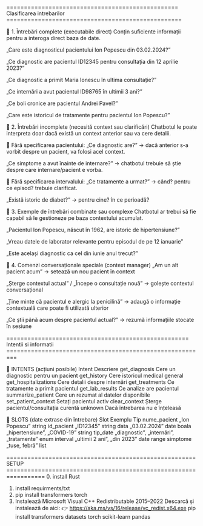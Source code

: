 =================================================  Clasificarea intrebarilor ==================================================

🧠 1. Întrebări complete (executabile direct)
Conțin suficiente informații pentru a interoga direct baza de date.

„Care este diagnosticul pacientului Ion Popescu din 03.02.2024?”

„Ce diagnostic are pacientul ID12345 pentru consultația din 12 aprilie 2023?”

„Ce diagnostic a primit Maria Ionescu în ultima consultație?”

„Ce internări a avut pacientul ID98765 în ultimii 3 ani?”

„Ce boli cronice are pacientul Andrei Pavel?”

„Care este istoricul de tratamente pentru pacientul Ion Popescu?”

🤔 2. Întrebări incomplete (necesită context sau clarificări)
Chatbotul le poate interpreta doar dacă există un context anterior sau va cere detalii.

🔹 Fără specificarea pacientului:
„Ce diagnostic are?”
→ dacă anterior s-a vorbit despre un pacient, va folosi acel context.

„Ce simptome a avut înainte de internare?”
→ chatbotul trebuie să știe despre care internare/pacient e vorba.

🔹 Fără specificarea intervalului:
„Ce tratamente a urmat?”
→ când? pentru ce episod? trebuie clarificat.

„Există istoric de diabet?”
→ pentru cine? în ce perioadă?

🧾 3. Exemple de întrebări combinate sau complexe
Chatbotul ar trebui să fie capabil să le gestioneze pe baza contextului acumulat.

„Pacientul Ion Popescu, născut în 1962, are istoric de hipertensiune?”

„Vreau datele de laborator relevante pentru episodul de pe 12 ianuarie”

„Este același diagnostic ca cel din iunie anul trecut?”

🧹 4. Comenzi conversaționale speciale (context manager)
„Am un alt pacient acum”
→ setează un nou pacient în context

„Șterge contextul actual” / „Începe o consultație nouă”
→ golește contextul conversațional

„Ține minte că pacientul e alergic la penicilină”
→ adaugă o informație contextuală care poate fi utilizată ulterior

„Ce știi până acum despre pacientul actual?”
→ rezumă informațiile stocate în sesiune


==================================================== Intentii si informatii =========================================================

🔹 INTENTS (acțiuni posibile)
Intent	Descriere
get_diagnosis	Cere un diagnostic pentru un pacient
get_history	Cere istoricul medical general
get_hospitalizations	Cere detalii despre internări
get_treatments	Ce tratamente a primit pacientul
get_lab_results	Ce analize are pacientul
summarize_patient	Cere un rezumat al datelor disponibile
set_patient_context	Setați pacientul activ
clear_context	Șterge pacientul/consultația curentă
unknown	Dacă întrebarea nu e înțeleasă

🔹 SLOTS (date extrase din întrebare)
Slot	Exemplu	Tip
nume_pacient	„Ion Popescu”	string
id_pacient	„ID12345”	string
data	„03.02.2024”	date
boala	„hipertensiune”, „COVID-19”	string
tip_date	„diagnostic”, „internări”, „tratamente”	enum
interval	„ultimii 2 ani”, „din 2023”	date range
simptome	„tuse, febră”	list


====================================================== SETUP =================================================================
0. install Rust
1. install requirments/txt
2. pip install transformers torch
3. Instalează Microsoft Visual C++ Redistributable 2015–2022
Descarcă și instalează de aici: 👉 https://aka.ms/vs/16/release/vc_redist.x64.exe
pip install transformers datasets torch scikit-learn pandas
